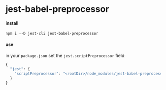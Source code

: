 # jest-babel-preprocessor

#### install

```
npm i --D jest-cli jest-babel-preprocessor
```

#### use

in your `package.json` set the `jest.scriptPreprocessor` field:

```javascript
{
  "jest": {
    "scriptPreprocessor": "<rootDir>/node_modules/jest-babel-preprocessor/index.js"
  }
}
```

